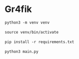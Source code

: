# Gr4fik

`python3 -m venv venv` <br />  
`source venv/bin/activate` <br />  
`pip install -r requirements.txt` <br />  
`python3 main.py` <br />  
